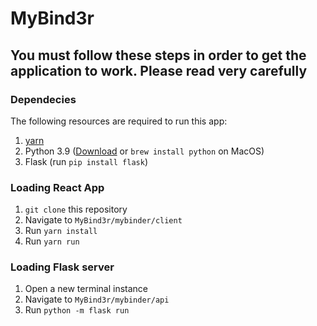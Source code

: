 # MyBind3r

## You must follow these steps in order to get the application to work. Please read very carefully

### Dependecies
The following resources are required to run this app:
1. [yarn](https://classic.yarnpkg.com/en/docs/install/#mac-stable)
2. Python 3.9 ([Download](https://www.python.org/downloads/) or `brew install python` on MacOS)
3. Flask (run `pip install flask`)

### Loading React App
1. `git clone` this repository
2. Navigate to `MyBind3r/mybinder/client`
3. Run `yarn install`
4. Run `yarn run`

### Loading Flask server
1. Open a new terminal instance
2. Navigate to `MyBind3r/mybinder/api`
3. Run `python -m flask run`
